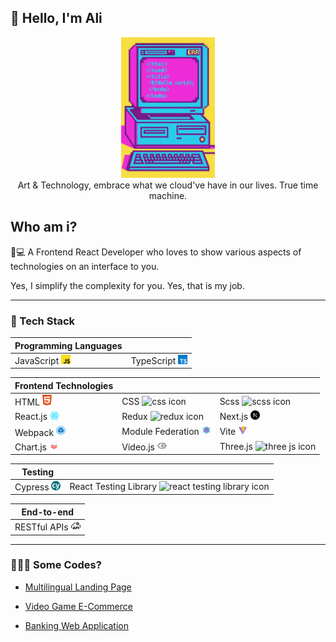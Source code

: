 ## 👀 Hello, I'm Ali
<div align="center">
    <img src="./images/y2k.jpeg" width="150" alt="Y2K Computer" />
    <br />
    <div align='center'>Art & Technology, embrace what we cloud've have in our lives. True time machine.</div>
</div>


<div align="left">

## Who am i?

🎨💻 A Frontend React Developer who loves to show various aspects of technologies on an interface to you.

Yes, I simplify the complexity for you. Yes, that is my job.

---

### 🧰 Tech Stack

| Programming Languages |  |
| --- | --- |
| JavaScript <img src="./images/js-icon.svg" width="15" alt="js icon" /> | TypeScript <img src="./images/ts-icon.svg" width="15" alt="ts icon" /> |

<div></div>

| Frontend Technologies | | | 
| ---  | --- | ---  |  
| HTML <img src="./images/html-icon.svg" width="15" alt="html icon" /> | CSS <img src="./images/css-icon.svg" width="15" alt="css icon" /> | Scss <img src="./images/scss-icon.svg" width="15" alt="scss icon" /> | 
| React.js <img src="./images/react-icon.svg" width="15" alt="react icon" /> | Redux <img src="./images/redux-icon.svg" width="15" alt="redux icon" /> | Next.js <img src="./images/next-icon.svg" width="15" alt="next js icon" /> | 
| Webpack <img src="./images/webpack-icon.svg" width="15" alt="webpack icon" /> | Module Federation <img src="./images/mf.png" width="15" alt="module federation icon" /> | Vite <img src="./images/vite.svg" width="15" alt="vite icon" /> |
| Chart.js <img src="./images/chart.svg" width="15" alt="chart js icon" /> | Video.js <img src="./images/video.png" width="15" alt="video js icon" /> | Three.js <img src="./images/three.jpeg" width="15" alt="three js icon" /> |

<div></div>

| Testing |  |
| --- | --- |
| Cypress <img src="./images/cypress.svg" width="15" alt="cypress icon" /> | React Testing Library <img src="./images/rtl.svg" width="15" alt="react testing library icon" />  |

<div></div>

| End-to-end |
| --- |
| RESTful APIs <img src="./images/api.webp" width="15" alt="rest api icon" /> |

---

### 👨🏻‍💻 Some Codes? 

- <a href="https://github.com/aliNzLami/dreamNote"> Multilingual Landing Page </a>

- <a href="https://github.com/aliNzLami/gameShop"> Video Game E-Commerce </a>

- <a href="https://github.com/aliNzLami/light_banking"> Banking Web Application</a>

</div>